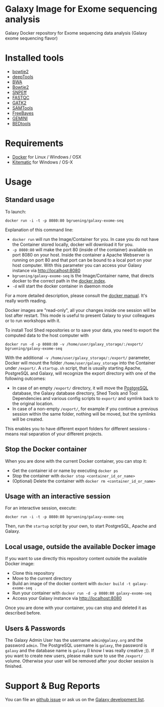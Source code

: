 Galaxy Image for Exome sequencing analysis
================================

Galaxy Docker repository for Exome sequencing data analysis (Galaxy exome sequencing flavor)


# Installed tools

 * [bowtie2](http://bowtie-bio.sourceforge.net/bowtie2)
 * [deepTools](http://fidelram.github.io/deepTools/)
 * [BWA](http://bio-bwa.sourceforge.net/)
 * [Bowtie2](http://bowtie-bio.sourceforge.net/bowtie2)
 * [SNPEff](http://snpeff.sourceforge.net/)
 * [FASTQC](http://www.bioinformatics.babraham.ac.uk/projects/fastqc/)
 * [GATK2](https://www.broadinstitute.org/gatk/)
 * [SAMTools](http://samtools.sourceforge.net/)
 * [FreeBayes](https://github.com/ekg/freebayes)
 * [GEMINI](http://gemini.readthedocs.org)
 * [BEDtools](http://bedtools.readthedocs.org)

# Requirements

 - [Docker](https://docs.docker.com/installation/) for Linux / Windows / OSX
 - [Kitematic](https://kitematic.com/) for Windows / OS-X

# Usage


## Standard usage

To launch:

```
docker run -i -t -p 8080:80 bgruening/galaxy-exome-seq
```

Explanation of this command line:

- `docker run` will run the Image/Container for you.
  In case you do not have the Container stored locally, docker will download it
  for you.
- `-p 8080:80` will make the port 80 (inside of the container) available on
port 8080 on your host.
  Inside the container a Apache Webserver is running on port 80 and that port
  can be bound to a local port on your host computer. With this parameter you
  can access your Galaxy instance via [http://localhost:8080](http://localhost:8080)
- `bgruening/galaxy-exome-seq` is the Image/Container name,
that directs docker to the correct path in the [docker index](https://index.docker.io/u/bgruening/galaxy-training-exome-seq/).
- `-d` will start the docker container in daemon mode

For a more detailed description, please consult
the [docker manual](http://docs.docker.io/). It's really worth reading.

Docker images are "read-only", all your changes inside one session will be lost
after restart. This mode is useful to present Galaxy to your colleagues or to
run workshops with it.

To install Tool Shed repositories or to save your data, you need to export the
computed data to the host computer with

```
docker run -d -p 8080:80 -v /home/user/galaxy_storage/:/export/ bgruening/galaxy-exome-seq
```

With the additional `-v /home/user/galaxy_storage/:/export/` parameter, Docker
will mount the folder `/home/user/galaxy_storage` into the Container under
`/export/`. A `startup.sh` script, that is usually starting Apache, PostgreSQL
and Galaxy, will recognize the export directory with one of the following outcomes:

- In case of an empty `/export/` directory, it will move the
[PostgreSQL](http://www.postgresql.org/) database, the Galaxy database directory,
Shed Tools and Tool Dependencies and various config scripts to `export/` and
symlink back to the original location.
- In case of a non-empty `/export/`, for example if you continue a previous
session within the same folder, nothing will be moved, but the symlinks will be
created.

This enables you to have different export folders for different sessions - means
real separation of your different projects.

## Stop the Docker container

When you are done with the current Docker container, you can stop it:

- Get the container id or name by executing `docker ps`
- Stop the container with `docker stop <container_id_or_name>`
- (Optional) Delete the container with `docker rm <container_id_or_name>`

## Usage with an interactive session

For an interactive session, execute:

```
docker run -i -t -p 8080:80 bgruening/galaxy-exome-seq
```

Then, run the `startup` script by your own, to start PostgreSQL, Apache and Galaxy.

## Local usage, outside the available Docker image

If you want to use directly this repository content outside the available Docker
image:

- Clone this repository
- Move to the current directory
- Build an image of the docker content with `docker build -t galaxy-exome-seq .`
- Run your container with `docker run -d -p 8080:80 galaxy-exome-seq`
- Access your Galaxy instance via [http://localhost:8080](http://localhost:8080)

Once you are done with your container, you can stop and deleted it as described
before.

## Users & Passwords

The Galaxy Admin User has the username `admin@galaxy.org` and the password `admin`.
The PostgreSQL username is `galaxy`, the password is `galaxy` and the database
name is `galaxy` (I know I was really creative ;)).
If you want to create new users, please make sure to use the `/export/` volume.
Otherwise your user will be removed after your docker session is finished.


# Support & Bug Reports

You can file an [github issue](https://github.com/bgruening/galaxy-exom-seq/issues) or ask us on the [Galaxy development list](http://lists.bx.psu.edu/listinfo/galaxy-dev).
